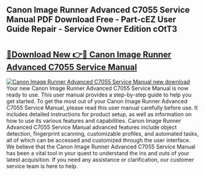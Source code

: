 ## Canon Image Runner Advanced C7055 Service Manual PDF Download Free - Part-cEZ User Guide Repair - Service Owner Edition cOtT3

# <h2><a href="http://bc47715.oget.top/?id=Canon+Image+Runner+Advanced+C7055+Service+Manual">🔗Download New 👉🔴 Canon Image Runner Advanced C7055 Service Manual</a></h2>

[![Canon Image Runner Advanced C7055 Service Manual new download](https://i.imgur.com/5g1atiW.png)](http://bc47715.oget.top/?id=Canon+Image+Runner+Advanced+C7055+Service+Manual)
Your new Canon Image Runner Advanced C7055 Service Manual is now ready to use. This user manual provides a step-by-step guide to help you get started. To get the most out of your Canon Image Runner Advanced C7055 Service Manual, please read this user manual carefully before use. It includes detailed instructions for product setup, as well as information on how to use its various features and capabilities. Canon Image Runner Advanced C7055 Service Manual advanced features include object detection, fingerprint scanning, customizable profiles, and automated tasks, all of which can be accessed and customized through the user interface. We believe that the Canon Image Runner Advanced C7055 Service Manual has been a vital tool in your quest to understand the ins and outs of your latest acquisition. If you need any assistance or clarification, our customer service team is here to help.
